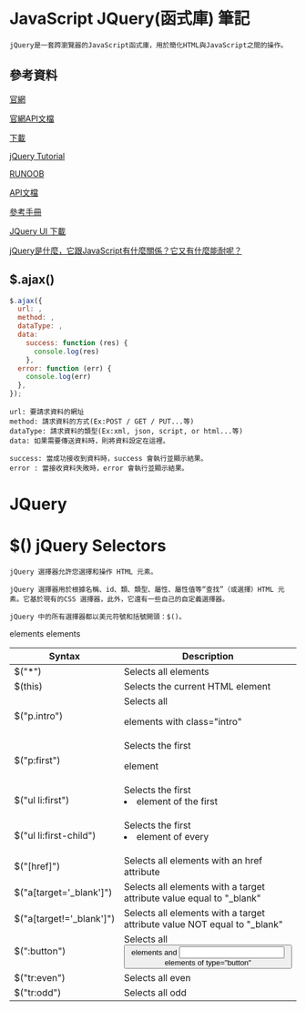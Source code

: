 # JavaScript JQuery(函式庫) 筆記

```
jQuery是一套跨瀏覽器的JavaScript函式庫，用於簡化HTML與JavaScript之間的操作。
```

## 參考資料

[官網](https://jquery.com/)

[官網API文檔](https://api.jquery.com/)

[下載](https://jquery.com/download/)

[jQuery Tutorial](https://www.w3schools.com/jquery/default.asp)

[RUNOOB](https://www.runoob.com/jquery/jquery-ref-selectors.html)

[API文檔](https://www.runoob.com/manual/jquery/)

[參考手冊](https://www.runoob.com/jquery/jquery-ref-selectors.html)

[JQuery UI 下載](https://jqueryui.com/download/all/)

[jQuery是什麼，它跟JavaScript有什麼關係？它又有什麼能耐呢？](https://progressbar.tw/posts/6)

## $.ajax()

```js
$.ajax({
  url: ,
  method: ,
  dataType: ,
  data:
    success: function (res) {
      console.log(res)
    },
  error: function (err) {
    console.log(err)
  },
});
```

```
url: 要請求資料的網址
method: 請求資料的方式(Ex:POST / GET / PUT...等)
dataType: 請求資料的類型(Ex:xml, json, script, or html...等)
data: 如果需要傳送資料時，則將資料設定在這裡。

success: 當成功接收到資料時，success 會執行並顯示結果。
error : 當接收資料失敗時，error 會執行並顯示結果。
```

# JQuery

# $() jQuery Selectors

```
jQuery 選擇器允許您選擇和操作 HTML 元素。

jQuery 選擇器用於根據名稱、id、類、類型、屬性、屬性值等“查找”（或選擇）HTML 元素。它基於現有的CSS 選擇器，此外，它還有一些自己的自定義選擇器。

jQuery 中的所有選擇器都以美元符號和括號開頭：$()。
```

Syntax | Description
--- | ---
$("*") | Selects all elements
$(this) | Selects the current HTML element
$("p.intro") | Selects all <p> elements with class="intro"
$("p:first") | Selects the first <p> element
$("ul li:first") | Selects the first <li> element of the first <ul>
$("ul li:first-child") | Selects the first <li> element of every <ul>
$("[href]") | Selects all elements with an href attribute
$("a[target='_blank']") | Selects all <a> elements with a target attribute value equal to "_blank"
$("a[target!='_blank']") | Selects all <a> elements with a target attribute value NOT equal to "_blank"
$(":button") | Selects all <button> elements and <input> elements of type="button"
$("tr:even") | Selects all even <tr> elements
$("tr:odd") | Selects all odd <tr> elements